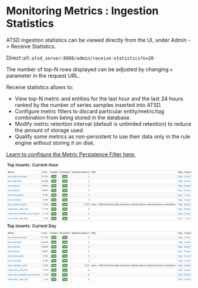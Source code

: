 # Monitoring Metrics : Ingestion Statistics


ATSD ingestion statistics can be viewed directly from the UI, under
Admin -\> Receive Statistics.

Direct url: `atsd_server:8088/admin/receive-statistics?n=20`

The number of top-N rows displayed can be adjusted by changing `n`
parameter in the request URL.

Receive statistics allows to:

-   View top-N metric and entities for the last hour and the last 24
    hours ranked by the number of series samples inserted into ATSD.
-   Configure metric filters to discard particular entity/metric/tag
    combination from being stored in the database.
-   Modify metric retention interval (default is unlimited retention) to
    reduce the amount of storage used.
-   Qualify some metrics as non-persistent to use their data only in the
    rule engine without storing it on disk.

[Learn to configure the Metric Persistence Filter
here.](../metric-persistence-filter.md "Metric Persistence Filter")

![](images/ingestion_statistics.png "ingestion_statistics")